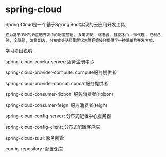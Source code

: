 ﻿# spring-cloud



Spring Cloud是一个基于Spring Boot实现的云应用开发工具;
	
	它为基于JVM的云应用开发中的配置管理, 服务发现, 断路器, 智能路由, 微代理, 控制总线, 全局锁, 决策竞选, 分布式会话和集群状态管理等操作提供了一种简单的开发方式.

	

学习项目说明:


spring-cloud-eureka-server:		服务注册中心

spring-cloud-provider-compute:		compute服务提供者

spring-cloud-provider-concat:		concat服务提供者

spring-cloud-consumer-ribbon:		服务消费者(ribbon)

spring-cloud-consumer-feign:		服务消费者(feign)

spring-cloud-config-server:		分布式配置中心服务器

spring-cloud-config-client:		分布式配置客户端

spring-cloud-zuul:			服务网管





config-repository:			配置仓库